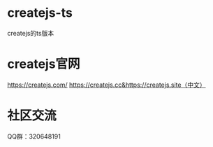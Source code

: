 # createjs-ts
createjs的ts版本
# createjs官网
https://createjs.com/
https://createjs.cc&https://createjs.site（中文）
# 社区交流
QQ群：320648191